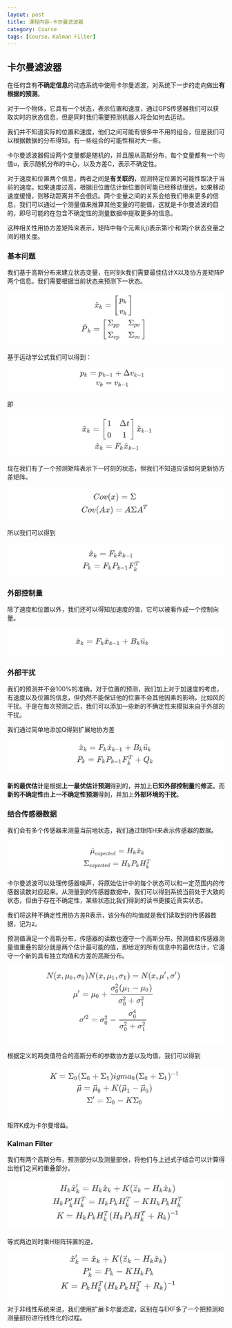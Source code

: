 ```yaml
---
layout: post
title: 课程内容-卡尔曼滤波器
category: Course
tags: [Course，Kalman Filter]
---
```


## 卡尔曼滤波器

在任何含有**不确定信息**的动态系统中使用卡尔曼滤波，对系统下一步的走向做出**有根据的预测**。

对于一个物体，它具有一个状态，表示位置和速度，通过GPS传感器我们可以获取实时的状态信息，但是同时我们需要预测机器人将会如何去运动。

我们并不知道实际的位置和速度，他们之间可能有很多中不用的组合，但是我们可以根据数据的分布得知，有一些组合的可能性相对大一些。

卡尔曼滤波器假设两个变量都是随机的，并且服从高斯分布，每个变量都有一个均值u，表示随机分布的中心，以及方差C，表示不确定性。

对于速度和位置两个信息，两者之间是**有关联的**，观测特定位置的可能性取决于当前的速度。如果速度过高，根据旧位置估计新位置则可能已经移动很远，如果移动速度缓慢，则移动距离并不会很远。两个变量之间的关系会给我们带来更多的信息，我们可以通过一个测量值来推算其他变量的可能值，这就是卡尔曼滤波的目的，即尽可能的在包含不确定性的测量数据中提取更多的信息。

这种相关性用协方差矩阵来表示，矩阵中每个元素(i,j)表示第i个和第j个状态变量之间的相关度。

### 基本问题

我们基于高斯分布来建立状态变量，在时刻k我们需要最佳估计X以及协方差矩阵P两个信息。我们需要根据当前状态来预测下一状态。

![](..\img\1218\1.png)

基于运动学公式我们可以得到：

![](..\img\1218\2.png)

即

![](..\img\1218\3.png)

现在我们有了一个预测矩阵表示下一时刻的状态，但我们不知道应该如何更新协方差矩阵。

![](..\img\1218\4.png)

所以我们可以得到

![](..\img\1218\5.png)

### 外部控制量

除了速度和位置以外，我们还可以得知加速度的值，它可以被看作成一个控制向量。

![](..\img\1218\6.png)

### 外部干扰

我们的预测并不会100%的准确，对于位置的预测，我们加上对于加速度的考虑，有速度以及位置的信息，但仍然不能保证他的位置不会其他因素的影响，比如风的干扰。于是在每次预测之后，我们可以添加一些新的不确定性来模拟来自于外部的干扰。

我们通过简单地添加Q得到扩展地协方差

![](..\img\1218\7.png)

**新的最优估计**是根据**上一最优估计预测**得到的，并加上**已知外部控制量**的**修正**。而**新的不确定性**由**上一不确定性预测**得到，并加上**外部环境的干扰**。

### 结合传感器数据

我们会有多个传感器来测量当前地状态，我们通过矩阵H来表示传感器的数据。

![](..\img\1218\8.png)

卡尔曼滤波可以处理传感器噪声，将原始估计中的每个状态可以和一定范围内的传感器读数对应起来。从测量到的传感器数据中，我们可以得到系统当前处于大致的状态，但由于存在不确定性，某些状态比我们得到的读书更接近真实状态。

我们将这种不确定性用协方差R表示，该分布的均值就是我们读取到的传感器数据，记为z。

预测值满足一个高斯分布，传感器的读数也遵守一个高斯分布。预测值和传感器测量值重叠的部分就是两个估计最可能的值，即给定的所有信息中的最优估计，它遵守一个新的具有独立均值和方差的高斯分布。

![](..\img\1218\9.png)													

根据定义的两类值符合的高斯分布的参数协方差以及均值，我们可以得到

![](..\img\1218\10.png)

矩阵K成为卡尔曼增益。

### Kalman Filter

我们有两个高斯分布，预测部分以及测量部份，将他们与上述式子结合可以计算得出他们之间的重叠部分。

![](..\img\1218\11.png)

等式两边同时乘H矩阵转置的逆，

![](..\img\1218\12.png)

对于非线性系统来说，我们使用扩展卡尔曼滤波，区别在与EKF多了一个把预测和测量部份进行线性化的过程。

